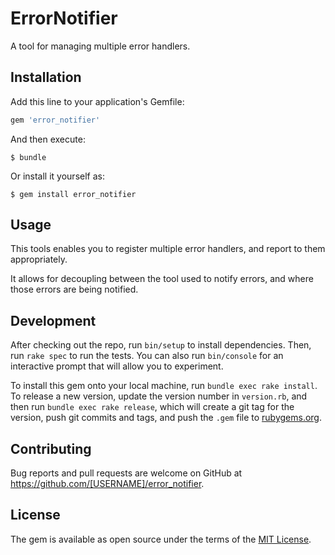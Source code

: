# ErrorNotifier

A tool for managing multiple error handlers.

## Installation

Add this line to your application's Gemfile:

```ruby
gem 'error_notifier'
```

And then execute:

    $ bundle

Or install it yourself as:

    $ gem install error_notifier

## Usage

This tools enables you to register multiple error handlers, and report to them appropriately.

It allows for decoupling between the tool used to notify errors, and where those errors are being notified.

## Development

After checking out the repo, run `bin/setup` to install dependencies. Then, run `rake spec` to run the tests. You can also run `bin/console` for an interactive prompt that will allow you to experiment.

To install this gem onto your local machine, run `bundle exec rake install`. To release a new version, update the version number in `version.rb`, and then run `bundle exec rake release`, which will create a git tag for the version, push git commits and tags, and push the `.gem` file to [rubygems.org](https://rubygems.org).

## Contributing

Bug reports and pull requests are welcome on GitHub at https://github.com/[USERNAME]/error_notifier.


## License

The gem is available as open source under the terms of the [MIT License](http://opensource.org/licenses/MIT).
